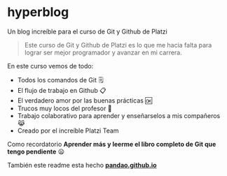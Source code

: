 # hyperblog
Un blog increíble para el curso de Git y Github de Platzi
>Este curso de Git y Github de Platzi es lo que me hacia falta para lograr ser mejor programador y avanzar en mi carrera.

En este curso vemos de todo:
* Todos los comandos de Git 🗒
* El flujo de trabajo en Github 📋
* El verdadero amor por las buenas prácticas 🆗
* Trucos muy locos del profesor 🤯
* Trabajo colaborativo para aprender y enseñarselos a mis compañeros 😹
* Creado por el increíble Platzi Team

Como recordatorio **Aprender más y leerme el libro completo de Git que tengo pendiente** 😦

También este readme esta hecho  [**pandao.github.io**](https://pandao.github.io/editor.md/ "pandao.github.io")